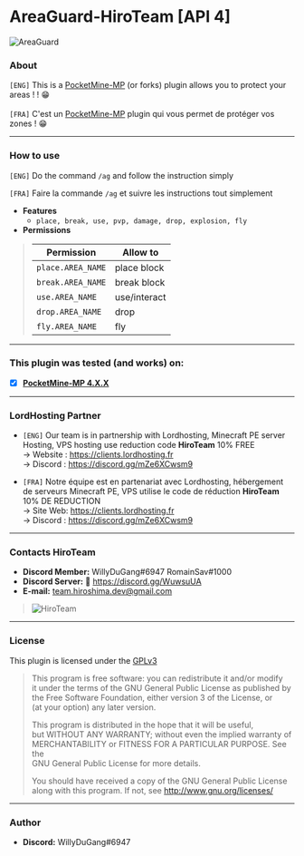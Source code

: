 # AreaGuard-HiroTeam [API 4]
![AreaGuard](https://user-images.githubusercontent.com/76572999/151222006-b93a3691-29c4-4942-8d53-58ef6e52dbbc.png)

### About

`[ENG]` This is a [PocketMine-MP](https://github.com/pmmp/PocketMine-MP) (or forks) plugin allows you to protect your areas ! ! :grin: <br/>
<br/>
`[FRA]` C'est un [PocketMine-MP](https://github.com/pmmp/PocketMine-MP) plugin qui vous permet de protéger vos zones ! :grin: <br/>

---
### How to use
`[ENG]` Do the command ```/ag``` and follow the instruction simply 

`[FRA]` Faire la commande ```/ag``` et suivre les instructions tout simplement</br>
- **Features** <br/>
  - ```place, break, use, pvp, damage, drop, explosion, fly```
- **Permissions** <br/>
> | Permission | Allow to |
> |--|--|
> | ```place.AREA_NAME``` | place block |
> | ```break.AREA_NAME``` | break block |
> | ```use.AREA_NAME``` | use/interact |
> | ```drop.AREA_NAME``` | drop |
> | ```fly.AREA_NAME``` | fly |

---
### **This plugin was tested (and works) on:**

- [x] **[PocketMine-MP 4.X.X](https://github.com/pmmp/PocketMine-MP)**
---
### **LordHosting Partner**

- `[ENG]` Our team is in partnership with Lordhosting, Minecraft PE server Hosting, VPS hosting use reduction code __**HiroTeam**__ 10% FREE </br>
-> Website : https://clients.lordhosting.fr </br>
-> Discord : https://discord.gg/mZe6XCwsm9 </br>

- `[FRA]` Notre équipe est en partenariat avec Lordhosting, hébergement de serveurs Minecraft PE, VPS utilise le code de réduction __**HiroTeam**__ 10% DE REDUCTION </br>
-> Site Web: https://clients.lordhosting.fr </br>
-> Discord : https://discord.gg/mZe6XCwsm9 </br>
---
### Contacts HiroTeam

- **Discord Member:** WillyDuGang#6947 RomainSav#1000
- **Discord Server:** :link:  https://discord.gg/WuwsuUA<br/>
- **E-mail:** team.hiroshima.dev@gmail.com<br/>

> ![HiroTeam](https://www.zupimages.net/up/20/25/mb59.png) </br>

---
### License
This plugin is licensed under the [GPLv3](http://www.gnu.org/licenses/gpl-3.0.html)

>This program is free software: you can redistribute it and/or modify<br/>
>it under the terms of the GNU General Public License as published by<br/>
>the Free Software Foundation, either version 3 of the License, or<br/>
>(at your option) any later version.<br/>
>
>This program is distributed in the hope that it will be useful,<br/>
>but WITHOUT ANY WARRANTY; without even the implied warranty of<br/>
>MERCHANTABILITY or FITNESS FOR A PARTICULAR PURPOSE.  See the<br/>
>GNU General Public License for more details.<br/>
>
>You should have received a copy of the GNU General Public License<br/>
>along with this program.  If not, see http://www.gnu.org/licenses/
---
### Author
- **Discord:** WillyDuGang#6947
